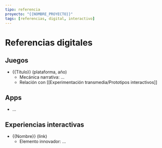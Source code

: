 ```yaml
---
tipo: referencia
proyecto: "{{NOMBRE_PROYECTO}}"
tags: [referencias, digital, interactivo]
---
```


# Referencias digitales

## Juegos
- {{Título}} (plataforma, año)  
  - Mecánica narrativa: …  
  - Relación con [[Experimentación transmedia/Prototipos interactivos]]

## Apps
- …

## Experiencias interactivas
- {{Nombre}} (link)  
  - Elemento innovador: …
